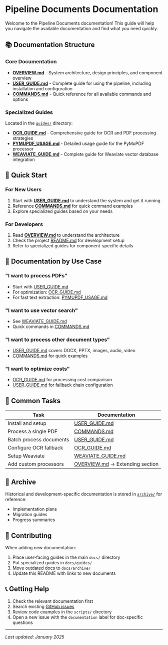 # Pipeline Documents Documentation

Welcome to the Pipeline Documents documentation! This guide will help you navigate the available documentation and find what you need quickly.

## 📚 Documentation Structure

### Core Documentation

- **[OVERVIEW.md](OVERVIEW.md)** - System architecture, design principles, and component overview
- **[USER_GUIDE.md](USER_GUIDE.md)** - Complete guide for using the pipeline, including installation and configuration
- **[COMMANDS.md](COMMANDS.md)** - Quick reference for all available commands and options

### Specialized Guides

Located in the [`guides/`](guides/) directory:

- **[OCR_GUIDE.md](guides/OCR_GUIDE.md)** - Comprehensive guide for OCR and PDF processing strategies
- **[PYMUPDF_USAGE.md](guides/PYMUPDF_USAGE.md)** - Detailed usage guide for the PyMuPDF processor
- **[WEAVIATE_GUIDE.md](guides/WEAVIATE_GUIDE.md)** - Complete guide for Weaviate vector database integration

## 🚀 Quick Start

### For New Users

1. Start with **[USER_GUIDE.md](USER_GUIDE.md)** to understand the system and get it running
2. Reference **[COMMANDS.md](COMMANDS.md)** for quick command examples
3. Explore specialized guides based on your needs

### For Developers

1. Read **[OVERVIEW.md](OVERVIEW.md)** to understand the architecture
2. Check the project [README.md](../README.md) for development setup
3. Refer to specialized guides for component-specific details

## 📖 Documentation by Use Case

### "I want to process PDFs"
- Start with [USER_GUIDE.md](USER_GUIDE.md#pdf-processing-strategies)
- For optimization: [OCR_GUIDE.md](guides/OCR_GUIDE.md)
- For fast text extraction: [PYMUPDF_USAGE.md](guides/PYMUPDF_USAGE.md)

### "I want to use vector search"
- See [WEAVIATE_GUIDE.md](guides/WEAVIATE_GUIDE.md)
- Quick commands in [COMMANDS.md](COMMANDS.md#targeted-collections)

### "I want to process other document types"
- [USER_GUIDE.md](USER_GUIDE.md) covers DOCX, PPTX, images, audio, video
- [COMMANDS.md](COMMANDS.md#format-transforms) for quick examples

### "I want to optimize costs"
- [OCR_GUIDE.md](guides/OCR_GUIDE.md#cost-analysis) for processing cost comparison
- [USER_GUIDE.md](USER_GUIDE.md#processing-strategies) for fallback chain configuration

## 🔧 Common Tasks

| Task | Documentation |
|------|---------------|
| Install and setup | [USER_GUIDE.md](USER_GUIDE.md#overview) |
| Process a single PDF | [COMMANDS.md](COMMANDS.md#quick-ingest-commands) |
| Batch process documents | [USER_GUIDE.md](USER_GUIDE.md#examples) |
| Configure OCR fallback | [OCR_GUIDE.md](guides/OCR_GUIDE.md#processing-strategies) |
| Setup Weaviate | [WEAVIATE_GUIDE.md](guides/WEAVIATE_GUIDE.md#quick-start) |
| Add custom processors | [OVERVIEW.md](OVERVIEW.md) → Extending section |

## 📂 Archive

Historical and development-specific documentation is stored in [`archive/`](archive/) for reference:
- Implementation plans
- Migration guides
- Progress summaries

## 🤝 Contributing

When adding new documentation:
1. Place user-facing guides in the main `docs/` directory
2. Put specialized guides in `docs/guides/`
3. Move outdated docs to `docs/archive/`
4. Update this README with links to new documents

## 📞 Getting Help

1. Check the relevant documentation first
2. Search existing [GitHub issues](https://github.com/yourusername/pipeline-documents/issues)
3. Review code examples in the `scripts/` directory
4. Open a new issue with the `documentation` label for doc-specific questions

---

*Last updated: January 2025*